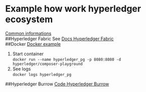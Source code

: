 # Example how work hyperledger ecosystem
[Common informations](https://wiki.hyperledger.org/#modules)  
##Hyperledger Fabric
See [Docs Hyperledger Fabric](https://hyperledger-fabric.readthedocs.io/en/release-1.1/index.html)  
##Docker
[Docker example](https://hub.docker.com/r/hyperledger/composer-playground/)  
1. Start container  
`docker run --name hyperledger_pg -p 8080:8080 -d hyperledger/composer-playground`
2. See logs  
`docker logs hyperledger_pg`

##Hyperledger Burrow
[Code Hyperledger Burrow](https://github.com/hyperledger/burrow)